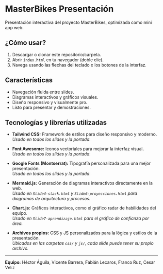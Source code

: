 # MasterBikes Presentación

Presentación interactiva del proyecto MasterBikes, optimizada como mini app web.

## ¿Cómo usar?

1. Descargar o clonar este repositorio/carpeta.
2. Abrir `index.html` en tu navegador (doble clic).
3. Navega usando las flechas del teclado o los botones de la interfaz.

## Características

- Navegación fluida entre slides.
- Diagramas interactivos y gráficos visuales.
- Diseño responsivo y visualmente pro.
- Listo para presentar y demostraciones.

## Tecnologías y librerías utilizadas

- **Tailwind CSS:** Framework de estilos para diseño responsivo y moderno.  
  _Usado en todos los slides y la portada._

- **Font Awesome:** Iconos vectoriales para mejorar la interfaz visual.  
  _Usado en todos los slides y la portada._

- **Google Fonts (Montserrat):** Tipografía personalizada para una mejor presentación.  
  _Usado en todos los slides y la portada._

- **Mermaid.js:** Generación de diagramas interactivos directamente en la web.  
  _Usado en `Slide4-stack.html` y `Slide6-proyecciones.html` para diagramas de arquitectura y procesos._

- **Chart.js:** Gráficos interactivos, como el gráfico radar de habilidades del equipo.  
  _Usado en `Slide7-aprendizaje.html` para el gráfico de confianza por área._
  
- **Archivos propios:** CSS y JS personalizados para la lógica y estilos de la presentación.  
  _Ubicados en las carpetas `css/` y `js/`, cada slide puede tener su propio archivo._

---

**Equipo:** Héctor Águila, Vicente Barrera, Fabián Lecaros, Franco Ruz, Cesar Veliz
